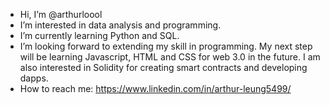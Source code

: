 - Hi, I’m @arthurloool
- I’m interested in data analysis and programming.
- I’m currently learning Python and SQL.
- I’m looking forward to extending my skill in programming. My next step will be learning Javascript, HTML and CSS for web 3.0 in the future.
I am also interested in Solidity for creating smart contracts and developing dapps.
- How to reach me: https://www.linkedin.com/in/arthur-leung5499/

<!---
arthurloool/arthurloool is a ✨ special ✨ repository because its `README.md` (this file) appears on your GitHub profile.
You can click the Preview link to take a look at your changes.
--->
